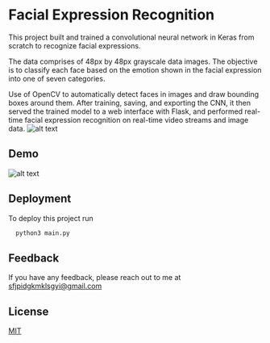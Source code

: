 
# Facial Expression Recognition

This project built and trained a convolutional neural network in Keras from scratch to recognize facial expressions. 

The data comprises of 48px by 48px grayscale data images. The objective is to classify each face based on the emotion shown in the facial expression into one of seven categories. 

Use of OpenCV to automatically detect faces in images and draw bounding boxes around them. After training, saving, and exporting the CNN, it then served the trained model to a web interface with Flask, and performed real-time facial expression recognition on real-time video streams and image data.
![alt text](https://github.com/XiaoSanchez/Facial_Expression_Recognition/blob/main/output.png?raw=true)

## Demo

![alt text](https://github.com/XiaoSanchez/Facial_Expression_Recognition/blob/main/demo.gif?raw=true)

## Deployment

To deploy this project run

```bash
  python3 main.py
```


## Feedback

If you have any feedback, please reach out to me at sfjpidgkmklsgyi@gmail.com


## License

[MIT](https://choosealicense.com/licenses/mit/)

